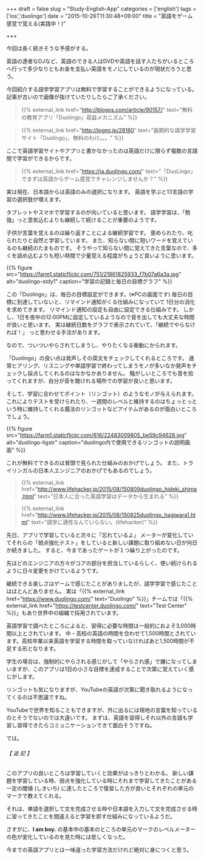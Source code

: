 +++
draft = false
slug = "Study-English-App"
categories = ['english']
tags = ['ios','duolingo']
date = "2015-10-26T11:30:48+09:00"
title = "英語をゲーム感覚で覚える(実践中！)"

+++

今回は長く続きそうな予感がする。

英語の達者なDJなど、英語のできる人はDVDや英語を話す人たちがいるところへ行って多少なりともお金を支払い英語をモノにしているのが現状だろうと思う。

今回紹介する語学学習アプリは無料で学習することができるようになっている。
記事が古いので画像が抜けていたりしたらご了承ください。

> {{% external_link href="http://blogos.com/article/90157/" text="無料の教育アプリ「Duolingo」収益メカニズム" %}}

> {{% external_link href="http://logmi.jp/28160" text="画期的な語学学習サイト「Duolingo」、無料のわけ。。。" %}}

<!--more-->

ここで英語学習サイトやアプリと書かなかったのは英語だけに限らず複数の言語間で学習ができるからです。
> {{% external_link href="https://ja.duolingo.com/" text="「DuoLingo」でまずは英語からゲーム感覚でチャレンジしませんか？" %}}

実は現在、日本語からは英語のみの選択になります。
英語を学ぶと13言語の学習の選択肢が増えます。

タブレットやスマホで学習するのが向いていると思います。
語学学習は、「勉強」っと意気込むよりも継続して続けることが重要のようです。

子供が言葉を覚えるのは繰り返すことによる継続学習です。
褒められたり、叱られたりと自然と学習しています。
また、知らない間に短いワードを覚えているのも継続のたまものです。
そうやって知らない間に覚えてきた言葉なので、多くを詰め込むよりも短い時間で少量覚える程度がちょうど良いように思います。

{{% figure src="https://farm1.staticflickr.com/751/21861825933_f7b07a6a3a.jpg" alt="duolingo-stdy1" caption="学習の記録と毎日の目標グラフ" %}}

この「Duolingo」は、毎日の目標設定ができます。(※PCの画面です)
毎日の目標に到達していないと、リマインド通知がくる仕組みになっていて 1日分の消化を求めてきます。
リマインド通知の設定も自由に設定できる仕組みです。
しかし、1日を夜中の12:00PMに設定しているようなので音を出しても大丈夫な時間が良いと思います。
実は継続日数をグラフで表示されていて、「継続でやらなければ！」 っと思わせる手法があります。

なので、ついついやらされてしまうし、やりたくなる衝動にかられます。

「Duolingo」の良い点は発声しその英文をチェックしてくれるところです。
通常ヒアリング、リスニングや単語学習で終わってしまうモノが多いなか発声をチェックし採点してくれるのはなかなかありません。
騒がしいところでも音を拾ってくれますが、自分が音を聴けれる場所での学習が良いと思います。

そして、学習に合わせてポイント（リンゴット）のようなモノが与えられます。
これによりテストを受けられたり、一週間のレベルと維持するのはちょっとっという時に維持してくれる魔法のリンゴットなどアイテムがあるのが面白いところでしょう。

{{% figure src="https://farm1.staticflickr.com/616/22483009805_be59c94628.jpg" alt="duolingo-ligstr" caption="duolingo内で使用できるリンゴットの説明画面" %}}

これが無料でできるのは冒頭で見られた仕組みのおかげでしょう。
また、トライリンガルの日本人エンジニアのおかげでもあるのでしょう。

> {{% external_link href="http://www.lifehacker.jp/2015/08/150809duolingo_hideki_shima.html" text="日本人に合った英語学習はデータから生まれる" %}}

> {{% external_link href="http://www.lifehacker.jp/2015/08/150825duolingo_hagiwara1.html" text="語学に適性なんていらない。(lifehacker)" %}}

先日、アプリで学習していると次々に「忘れているよ」 メーターが変化していてそれらの「弱点強化テスト」をしていると新しい課題に取り組めない日が何日か続きました。
すると、今まであったゲートが１つ繰り上がったのです。

先ほどのエンジニアの方々がコアの部分を担当しているらしく、使い続けられるように日々変更をかけているようです。

継続できる楽しさはゲームで感じたことがありましたが、語学学習で感じたことはほとんどありません。
実は「{{% external_link href="https://www.duolingo.com/" text="Duolingo" %}}」チームでは「{{% external_link href="https://testcenter.duolingo.com/" text="Test Center" %}}」もあり世界中の組織で採用されています。

英語学習で調べたところによると、習得に必要な時間は一般的におよそ3,000時間以上とされています。
中・高校の英語の時間を合わせて1,500時間とされています。高校卒業以来英語を学習する時間を取っていなければあと1,500時間が不足する形となります。

学生の場合は、強制的にやらされる感じがして「やらされ感」で嫌になってしまいますが、このアプリは1日の小さな目標を達成することで次第に覚えていく感じがします。

リンゴットも気になりますが、YouTubeの英語が次第に聞き取れるようになってくるのは不思議ですね。

YouTubeで世界を知ることもできますが、外に出るには現地の言葉を知っているのとそうでないのでは大違いです。
まずは、英語を習得しそれ以外の言語も学習し習得できたらコミュニケーションできて面白そうですね。

では。

###### 【 追 記 】

このアプリの良いところは学習していくと効果がはっきりとわかる。
新しい課題を学習している時、弱点を強化している時にそれまで学習してきたことがある一定の閾値 (しきいち) に達したところで復習した方が良いとそれぞれの単元のマークで教えてくれる。

それは、単語を選択して文を完成させる時や日本語を入力して文を完成させる時に習ってきたことを間違えると学習を即す仕組みになっているようだ。

さすがに、**I am boy.**
の基本中の基本のところの単元のマークのレベルメーターの色が変化しているのを見た時には悲しくなった。

今までの英語アプリとは一味違った学習方法だけれど絶対に身につくと思う。
